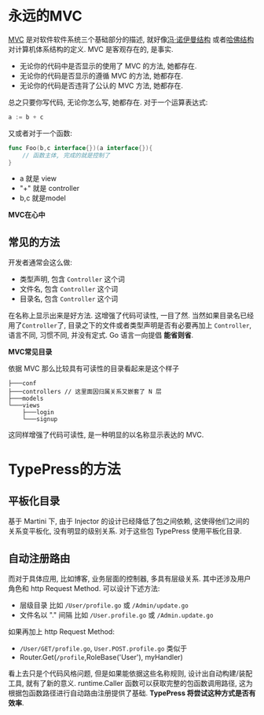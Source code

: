 永远的MVC
========

[MVC][0] 是对软件软件系统三个基础部分的描述, 就好像[冯·诺伊曼结构][1] 或者[哈佛结构][2]对计算机体系结构的定义. MVC 是客观存在的, 是事实.

- 无论你的代码中是否显示的使用了 MVC 的方法, 她都存在.
- 无论你的代码是否显示的遵循 MVC 的方法, 她都存在.
- 无论你的代码是否违背了公认的 MVC 方法, 她都存在.

总之只要你写代码, 无论你怎么写, 她都存在.
对于一个运算表达式:
```go
a := b + c
```
又或者对于一个函数:
```go
func Foo(b,c interface{})(a interface{}){
	// 函数主体, 完成的就是控制了
}
```

- a 就是 view
- "+" 就是 controller
- b,c 就是model

**MVC在心中**

## 常见的方法

开发者通常会这么做:

- 类型声明, 包含 `Controller` 这个词
- 文件名, 包含 `Controller` 这个词
- 目录名, 包含 `Controller` 这个词

在名称上显示出来是好方法. 这增强了代码可读性, 一目了然.
当然如果目录名已经用了`Controller`了, 目录之下的文件或者类型声明是否有必要再加上 `Controller`, 语言不同, 习惯不同, 并没有定式. Go 语言一向提倡 **能省则省**.

**MVC常见目录**

依据 MVC 那么比较具有可读性的目录看起来是这个样子

	├───conf
	├───controllers // 这里面因归属关系又嵌套了 N 层
	├───models
	└───views
	    ├───login
	    └───signup

这同样增强了代码可读性, 是一种明显的以名称显示表达的 MVC.

TypePress的方法
===============
## 平板化目录
基于 Martini 下, 由于 Injector 的设计已经降低了包之间依赖, 这使得他们之间的关系变平板化, 没有明显的级别关系. 对于这些包 TypePress 使用平板化目录.

## 自动注册路由
而对于具体应用, 比如博客, 业务层面的控制器, 多具有层级关系. 其中还涉及用户角色和 http Request Method.
可以设计下述方法:

 - 层级目录 比如 `/User/profile.go` 或 `/Admin/update.go`
 - 文件名以 "." 间隔 比如 `/User.profile.go` 或 `/Admin.update.go`

如果再加上 http Request Method:

 - `/User/GET/profile.go`, `User.POST.profile.go` 类似于
 - Router.Get(`/profile`,RoleBase('User'), myHandler)

看上去只是个代码风格问题, 但是如果能依据这些名称规则, 设计出自动构建/装配工具, 就有了新的意义. runtime.Caller 函数可以获取完整的包函数调用路径, 这为根据包函数路径进行自动路由注册提供了基础. **TypePress 将尝试这种方式是否有效率**.


[0]: http://zh.wikipedia.org/zh/MVC
[1]: http://zh.wikipedia.org/wiki/%E5%86%AF%C2%B7%E8%AF%BA%E4%BC%8A%E6%9B%BC%E7%BB%93%E6%9E%84
[2]: http://zh.wikipedia.org/wiki/%E5%93%88%E4%BD%9B%E7%BB%93%E6%9E%84